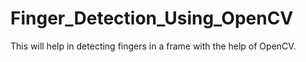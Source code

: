 # Finger_Detection_Using_OpenCV

This will help in detecting fingers in a frame with the help of OpenCV.

